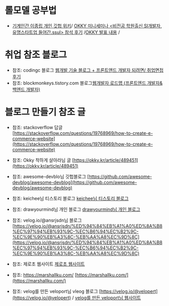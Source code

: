 
# 롤모델 공부법

+ [기계인간 이종립 개인 깃헙 위키](https://johngrib.github.io/)/ [OKKY 미니세미나 <비전공 학원출신 SI개발자, 유명스타트업 들어간.ssul> 참석 후기](https://okky.kr/article/425700) /[OKKY 발표 내용](https://jojoldu.tistory.com/247) / 

# 취업 참조 블로그

+ 참조: codingc 블로그 [웹개발 기술 블로그 + 프론트앤드 개발자 되려면/ 취업면접 후기](https://m.blog.naver.com/codingc/221728769184)
+ 참조: blockmonkeys.tistory.com 블로그[웹개발자 로드맵 (프론트엔드 개발자&백엔드 개발자)](https://blockmonkeys.tistory.com/13)



# 블로그 만들기 참조 글

+ 참조: stackoverflow 답글 [https://stackoverflow.com/questions/19768969/how-to-create-e-commerce-website](https://stackoverflow.com/questions/19768969/how-to-create-e-commerce-website)
+ 참조: Okky 착하게 살아라님 글 [https://okky.kr/article/489451](https://okky.kr/article/489451)
+ 참조: awesome-devblo님 깃헙블로그 [https://github.com/awesome-devblog/awesome-devblog](https://github.com/awesome-devblog/awesome-devblog)

+ 참조: keichee님 티스토리 블로그 [keichee님 티스토리 블로그](https://keichee.tistory.com/435)
+ 참조: drawyourmind님 개인 블로그 [drawyourmind님 개인 블로그](https://blog.drawyourmind.com/entry/%EA%B0%9C%EB%B0%9C%EC%9E%90-%ED%8F%AC%ED%8A%B8%ED%8F%B4%EB%A6%AC%EC%98%A4-%ED%99%88%ED%8E%98%EC%9D%B4%EC%A7%80-%EB%A7%8C%EB%93%A4%EB%8B%A4)
+ 참조: velog.io/@ansrjsdn님 블로그[https://velog.io/@ansrjsdn/%ED%94%84%EB%A1%A0%ED%8A%B8%EC%97%94%EB%93%9C-%EC%B6%94%EC%B2%9C-%EC%9E%90%EB%A3%8C-%EB%AA%A8%EC%9D%8C](https://velog.io/@ansrjsdn/%ED%94%84%EB%A1%A0%ED%8A%B8%EC%97%94%EB%93%9C-%EC%B6%94%EC%B2%9C-%EC%9E%90%EB%A3%8C-%EB%AA%A8%EC%9D%8C)
+ 참조: 제로초 웹사이트 [제로초 웹사이트](https://www.zerocho.com/profile) 
+ 참조: https://marshallku.com/ [https://marshallku.com/](https://marshallku.com/)
+ 참조: velog를 만든 veloport님 vleog 블로그 [https://velog.io/@velopert](https://velog.io/@velopert) / [velog를 만든 veloport님 웹사이트](https://velopert.com/)



